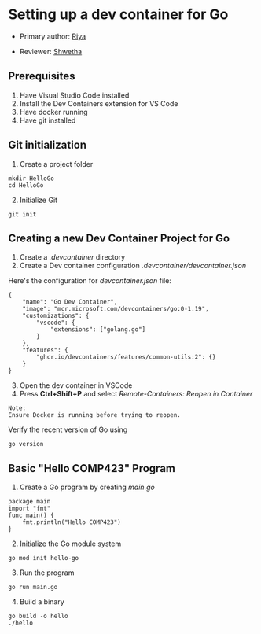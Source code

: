 # Setting up a dev container for Go

* Primary author: [Riya](https://github.com/riyachawan/comp423-course-notes.git)

* Reviewer: [Shwetha](https://github.com/shwethakunjur/comp423-course-notes)


## Prerequisites

1. Have Visual Studio Code installed
2. Install the Dev Containers extension for VS Code
3. Have docker running 
4. Have git installed 

## Git initialization

1. Create a project folder
```
mkdir HelloGo
cd HelloGo
```
2. Initialize Git
```
git init
```


## Creating a new Dev Container Project for Go

1. Create a *.devcontainer* directory
2. Create a Dev container configuration *.devcontainer/devcontainer.json*

Here's the configuration for *devcontainer.json* file:
```
{ 
    "name": "Go Dev Container",
    "image": "mcr.microsoft.com/devcontainers/go:0-1.19",
    "customizations": {
        "vscode": {
            "extensions": ["golang.go"]
        }
    },
    "features": {
        "ghcr.io/devcontainers/features/common-utils:2": {}
    }
}
```

3. Open the dev container in VSCode 
4. Press **Ctrl+Shift+P** and select *Remote-Containers: Reopen in Container*

```
Note:
Ensure Docker is running before trying to reopen.
```

Verify the recent version of Go using
```
go version
```

## Basic "Hello COMP423" Program

1. Create a Go program by creating *main.go*
```
package main
import "fmt"
func main() {
    fmt.println("Hello COMP423")
}
```

2. Initialize the Go module system
```
go mod init hello-go
```

3. Run the program
```
go run main.go
```

4. Build a binary
```
go build -o hello
./hello
```




